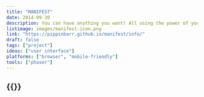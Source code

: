 ```yaml
---
title: "MANIFEST"
date: 2014-09-30
description: You can have anything you want! All using the power of your mind! Romanov tried to hide it! But now you’ve got it! Don’t wait! MANIFEST your destiny today!
listimage: images/manifest-icon.png
link: "https://pippinbarr.github.io/manifest/info/"
draft: false
tags: ["project"]
ideas: ["user interface"]
platforms: ["browser", "mobile-friendly"]
tools: ["phaser"]
---
```


## {{<param title >}}
